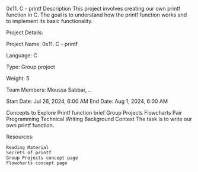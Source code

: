 0x11. C - printf
Description
This project involves creating our own printf function in C. The goal is to understand how the printf function works and to implement its basic functionality.

Project Details:

Project Name: 0x11. C - printf

Language: C

Type: Group project

Weight: 5

Team Members: Moussa Sabbar, ..

Start Date: Jul 26, 2024, 6:00 AM
End Date: Aug 1, 2024, 6:00 AM
	
Concepts to Explore
Printf function brief
Group Projects
Flowcharts
Pair Programming
Technical Writing
Background Context
The task is to write our own printf function.

Resources:

	Reading Material
	Secrets of printf
	Group Projects concept page
	Flowcharts concept page
